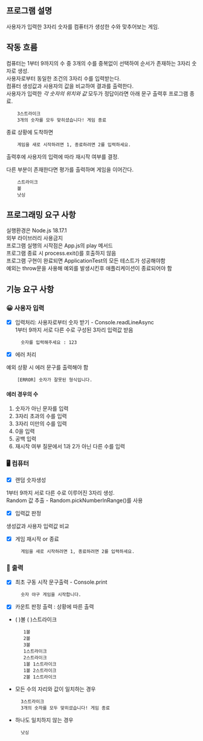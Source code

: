 ## 프로그램 설명
사용자가 입력한 3자리 숫자를 컴퓨터가 생성한 수와 맞추어보는 게임.

##  작동 흐름
컴퓨터는 1부터 9까지의 수 중 3개의 수를 중복없이 선택하여 순서가 존재하는 3자리 숫자로 생성.   
사용자로부터 동일한 조건의 3자리 수를 입력받는다.  
컴퓨터 생성값과 사용자의 값을 비교하여 결과를 출력한다.  
사용자가 입력한 *각 숫자의 위치와 값* 모두가 정답이라면 아래 문구 출력후 프로그램 종료.

        3스트라이크
        3개의 숫자를 모두 맞히셨습니다! 게임 종료

종료 상황에 도착하면  

        게임을 새로 시작하려면 1, 종료하려면 2를 입력하세요.
출력후에 사용자의 입력에 따라 재시작 여부를 결정.

다른 부분이 존재한다면 평가를 출력하며 게임을 이어간다.

        스트라이크
        볼
        낫싱


## 프로그래밍 요구 사항

실행환경은 Node.js 18.17.1<br>
외부 라이브러리 사용금지<br>
프로그램 실행의 시작점은 App.js의 play 메서드<br>
프로그램 종료 시 process.exit()를 호출하지 않음<br>
프로그램 구현이 완료되면 ApplicationTest의 모든 테스트가 성공해야함<br>
예외는 throw문을 사용해 예외를 발생시킨후 애플리케이션이 종료되어야 함

## 기능 요구 사항 

### 😀 사용자 입력

- [x] 입력처리:  사용자로부터 숫자 받기 - Console.readLineAsync<br>1부터 9까지 서로 다른 수로 구성된 3자리 입력값 받음

        숫자를 입력해주세요 : 123

- [x] 에러 처리

예외 상황 시 에러 문구를 출력해야 함

        [ERROR] 숫자가 잘못된 형식입니다.

#### 에러 경우의 수
1. 숫자가 아닌 문자를 입력
2. 3자리 초과의 수를 입력
3. 3자리 미만의 수를 입력
4. 0을 입력
5. 공백 입력
6. 재시작 여부 질문에서 1과 2가 아닌 다른 수를 입력


### 🖥 컴퓨터
- [x] 랜덤 숫자생성

1부터 9까지 서로 다른 수로 이루어진 3자리 생성.<br>Random 값 추출 - Random.pickNumberInRange()를 사용

- [x] 입력값 판정

생성값과 사용자 입력값 비교

- [x] 게임 재시작 or 종료

        게임을 새로 시작하려면 1, 종료하려면 2를 입력하세요.

### 📝 출력

- [x] 최초 구동 시작 문구출력 - Console.print

        숫자 야구 게임을 시작합니다.

- [x] 카운트 판정 출력 : 상황에 따른 출력
- ( )볼 ( )스트라이크

         1볼
         2볼
         3볼
         1스트라이크
         2스트라이크
         1볼 1스트라이크
         1볼 2스트라이크
         2볼 1스트라이크

- 모든 수의 자리와 값이 일치하는 경우

        3스트라이크
        3개의 숫자를 모두 맞히셨습니다! 게임 종료

- 하나도 일치하지 않는 경우

        낫싱